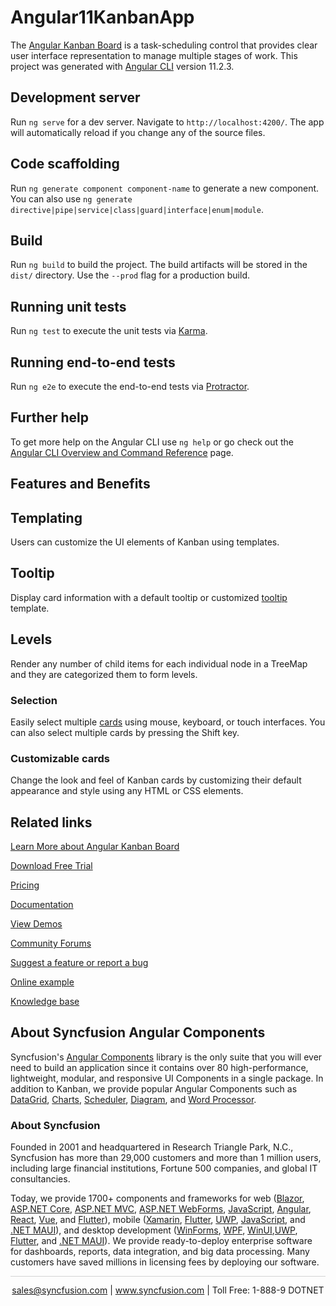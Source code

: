 # Angular11KanbanApp

The [Angular Kanban Board](https://www.syncfusion.com/angular-components/angular-kanban-board?utm_source=github&utm_medium=listing&utm_campaign=angular-kanban-board-github-samples) is a task-scheduling control that provides clear user interface representation to manage multiple stages of work. This project was generated with [Angular CLI](https://github.com/angular/angular-cli) version 11.2.3.

## Development server

Run `ng serve` for a dev server. Navigate to `http://localhost:4200/`. The app will automatically reload if you change any of the source files.

## Code scaffolding

Run `ng generate component component-name` to generate a new component. You can also use `ng generate directive|pipe|service|class|guard|interface|enum|module`.

## Build

Run `ng build` to build the project. The build artifacts will be stored in the `dist/` directory. Use the `--prod` flag for a production build.

## Running unit tests

Run `ng test` to execute the unit tests via [Karma](https://karma-runner.github.io).

## Running end-to-end tests

Run `ng e2e` to execute the end-to-end tests via [Protractor](http://www.protractortest.org/).

## Further help

To get more help on the Angular CLI use `ng help` or go check out the [Angular CLI Overview and Command Reference](https://angular.io/cli) page.

## Features and Benefits

## Templating

Users can customize the UI elements of Kanban using templates.

## Tooltip

Display card information with a default tooltip or customized [tooltip](https://ej2.syncfusion.com/angular/documentation/kanban/tooltip/?utm_source=github&utm_medium=listing&utm_campaign=angular-kanban-board-github-samples) template.

## Levels
Render any number of child items for each individual node in a TreeMap and they are categorized them to form levels.

### Selection

Easily select multiple [cards](https://ej2.syncfusion.com/angular/documentation/kanban/cards/?utm_source=github&utm_medium=listing&utm_campaign=angular-kanban-board-github-samples) using mouse, keyboard, or touch interfaces. You can also select multiple cards by pressing the Shift key.

### Customizable cards

Change the look and feel of Kanban cards by customizing their default appearance and style using any HTML or CSS elements.

## Related links
[Learn More about Angular Kanban Board](https://www.syncfusion.com/angular-components/angular-kanban-board?utm_source=github&utm_medium=listing&utm_campaign=angular-kanban-board-github-samples)

[Download Free Trial](https://www.syncfusion.com/downloads/angular?utm_source=github&utm_medium=listing&utm_campaign=angular-kanban-board-github-samples)

[Pricing](https://www.syncfusion.com/sales/products/angular?utm_source=github&utm_medium=listing&utm_campaign=angular-kanban-board-github-samples)

[Documentation](https://ej2.syncfusion.com/angular/documentation/kanban/getting-started/?utm_source=github&utm_medium=listing&utm_campaign=angular-kanban-board-github-samples)

[View Demos](https://github.com/SyncfusionExamples/ej2-angular-11-kanban?utm_source=github&utm_medium=listing&utm_campaign=angular-kanban-board-github-samples)

[Community Forums](https://www.syncfusion.com/forums/angular-components?utm_source=github&utm_medium=listing&utm_campaign=angular-kanban-board-github-samples)

[Suggest a feature or report a bug](https://www.syncfusion.com/feedback/angular?utm_source=github&utm_medium=listing&utm_campaign=angular-kanban-board-github-samples)

[Online example](https://ej2.syncfusion.com/angular/demos/#/bootstrap5/kanban/overview?utm_source=github&utm_medium=listing&utm_campaign=angular-kanban-board-github-samples)

[Knowledge base](https://www.syncfusion.com/kb/angular-components?utm_source=github&utm_medium=listing&utm_campaign=angular-kanban-board-github-samples)

## About Syncfusion Angular Components

Syncfusion's [Angular Components](https://www.syncfusion.com/angular-components?utm_source=github&utm_medium=listing&utm_campaign=angular-kanban-board-github-samples) library is the only suite that you will ever need to build an application since it contains over 80 high-performance, lightweight, modular, and responsive UI Components in a single package. In addition to Kanban, we provide popular Angular Components such as [DataGrid](https://www.syncfusion.com/angular-components/angular-grid?utm_source=github&utm_medium=listing&utm_campaign=angular-kanban-board-github-samples), [Charts](https://www.syncfusion.com/angular-components/angular-charts?utm_source=github&utm_medium=listing&utm_campaign=angular-kanban-board-github-samples), [Scheduler](https://www.syncfusion.com/angular-components/angular-scheduler?utm_source=github&utm_medium=listing&utm_campaign=angular-kanban-board-github-samples), [Diagram](https://www.syncfusion.com/angular-components/angular-diagram?utm_source=github&utm_medium=listing&utm_campaign=angular-kanban-board-github-samples), and [Word Processor](https://www.syncfusion.com/angular-components/angular-word-processor?utm_source=github&utm_medium=listing&utm_campaign=angular-kanban-board-github-samples).

### About Syncfusion
Founded in 2001 and headquartered in Research Triangle Park, N.C., Syncfusion has more than 29,000 customers and more than 1 million users, including large financial institutions, Fortune 500 companies, and global IT consultancies.

Today, we provide 1700+ components and frameworks for web ([Blazor](https://www.syncfusion.com/blazor-components?utm_source=github&utm_medium=listing&utm_campaign=angular-kanban-board-github-samples), [ASP.NET Core](https://www.syncfusion.com/aspnet-core-ui-controls?utm_source=github&utm_medium=listing&utm_campaign=angular-kanban-board-github-samples), [ASP.NET MVC](https://www.syncfusion.com/aspnet-mvc-ui-controls?utm_source=github&utm_medium=listing&utm_campaign=angular-kanban-board-github-samples), [ASP.NET WebForms](https://www.syncfusion.com/jquery/aspnet-webforms-ui-controls?utm_source=github&utm_medium=listing&utm_campaign=angular-kanban-board-github-samples), [JavaScript](https://www.syncfusion.com/javascript-ui-controls?utm_source=github&utm_medium=listing&utm_campaign=angular-kanban-board-github-samples), [Angular](https://www.syncfusion.com/angular-ui-components?utm_source=github&utm_medium=listing&utm_campaign=angular-kanban-board-github-samples), [React](https://www.syncfusion.com/react-ui-components?utm_source=github&utm_medium=listing&utm_campaign=angular-kanban-board-github-samples), [Vue](https://www.syncfusion.com/vue-ui-components?utm_source=github&utm_medium=listing&utm_campaign=angular-kanban-board-github-samples), and [Flutter](https://www.syncfusion.com/flutter-widgets?utm_source=github&utm_medium=listing&utm_campaign=angular-kanban-board-github-samples)), mobile ([Xamarin](https://www.syncfusion.com/xamarin-ui-controls?utm_source=github&utm_medium=listing&utm_campaign=angular-kanban-board-github-samples), [Flutter](https://www.syncfusion.com/flutter-widgets?utm_source=github&utm_medium=listing&utm_campaign=angular-kanban-board-github-samples), [UWP](https://www.syncfusion.com/uwp-ui-controls?utm_source=github&utm_medium=listing&utm_campaign=angular-kanban-board-github-samples), [JavaScript](https://www.syncfusion.com/javascript-ui-controls?utm_source=github&utm_medium=listing&utm_campaign=angular-kanban-board-github-samples), and [.NET MAUI](https://www.syncfusion.com/maui-controls?utm_source=github&utm_medium=listing&utm_campaign=angular-kanban-board-github-samples)), and desktop development ([WinForms](https://www.syncfusion.com/winforms-ui-controls?utm_source=github&utm_medium=listing&utm_campaign=angular-kanban-board-github-samples), [WPF](https://www.syncfusion.com/wpf-controls?utm_source=github&utm_medium=listing&utm_campaign=angular-kanban-board-github-samples), [WinUI](https://www.syncfusion.com/winui-controls?utm_source=github&utm_medium=listing&utm_campaign=angular-kanban-board-github-samples),[UWP](https://www.syncfusion.com/uwp-ui-controls?utm_source=github&utm_medium=listing&utm_campaign=angular-kanban-board-github-samples), [Flutter](https://www.syncfusion.com/flutter-widgets?utm_source=github&utm_medium=listing&utm_campaign=angular-kanban-board-github-samples), and [.NET MAUI](https://www.syncfusion.com/maui-controls?utm_source=github&utm_medium=listing&utm_campaign=angular-kanban-board-github-samples)). We provide ready-to-deploy enterprise software for dashboards, reports, data integration, and big data processing. Many customers have saved millions in licensing fees by deploying our software.

<hr style="height:0.3px;border:none;color:lightgrey;background-color:lightgrey;" />

<p align="center">
<a href="mailto:sales@syncfusion.com?Subject=Syncfusion Angular Kanban Board- GitHub" target="_top">sales@syncfusion.com</a> | <a href="https://www.syncfusion.com?utm_source=github&utm_medium=listing&utm_campaign=angular-kanban-board-github-samples">www.syncfusion.com</a> | Toll Free: 1-888-9 DOTNET <br>
</p>
